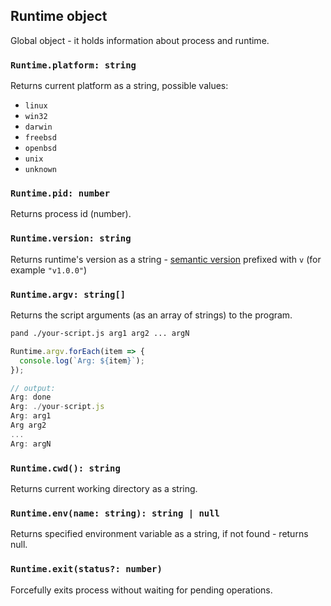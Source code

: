## Runtime object

Global object - it holds information about process and runtime.

### `Runtime.platform: string`

Returns current platform as a string, possible values:

  - `linux`
  - `win32`
  - `darwin`
  - `freebsd`
  - `openbsd`
  - `unix`
  - `unknown`

### `Runtime.pid: number`

Returns process id (number).

### `Runtime.version: string`

Returns runtime's version as a string - [semantic version](https://semver.org/) prefixed with `v` (for example `"v1.0.0"`)

### `Runtime.argv: string[]`

Returns the script arguments (as an array of strings) to the program.

```sh
pand ./your-script.js arg1 arg2 ... argN
```

```js
Runtime.argv.forEach(item => {
  console.log(`Arg: ${item}`);
});

// output:
Arg: done
Arg: ./your-script.js
Arg: arg1
Arg arg2
...
Arg: argN
```

### `Runtime.cwd(): string`

Returns current working directory as a string.

### `Runtime.env(name: string): string | null`

Returns specified environment variable as a string, if not found - returns null.

### `Runtime.exit(status?: number)`

Forcefully exits process without waiting for pending operations.
